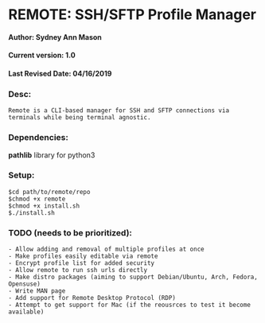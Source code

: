 # REMOTE: SSH/SFTP Profile Manager   
#### Author: Sydney Ann Mason
#### Current version: 1.0
#### Last Revised Date: 04/16/2019

### Desc:
    Remote is a CLI-based manager for SSH and SFTP connections via terminals while being terminal agnostic.

### Dependencies:
<b>pathlib</b> library for python3

### Setup:
```
$cd path/to/remote/repo
$chmod +x remote
$chmod +x install.sh
$./install.sh
```
### TODO (needs to be prioritized):
    - Allow adding and removal of multiple profiles at once
    - Make profiles easily editable via remote
    - Encrypt profile list for added security
    - Allow remote to run ssh urls directly
    - Make distro packages (aiming to support Debian/Ubuntu, Arch, Fedora, Opensuse)
    - Write MAN page
    - Add support for Remote Desktop Protocol (RDP)
    - Attempt to get support for Mac (if the reousrces to test it become available)
